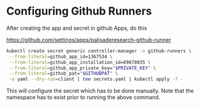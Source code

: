 # Configuring Github Runners

After creating the app and secret in github Apps, do this

https://github.com/settings/apps/palisaderesearch-github-runner

```bash
kubectl create secret generic controller-manager -n github-runners \
 --from-literal=github_app_id=1367534 \
 --from-literal=github_app_installation_id=69878035 \
 --from-literal=github_app_private_key="$PRIVATE_KEY" \
 --from-literal=github_pat="$GITHUBPAT" \
 -o yaml --dry-run=client | tee secrets.yaml | kubectl apply -f -
```



This will configure the secret which has to be done manually. Note that the namespace has to exist prior to running the above command.
